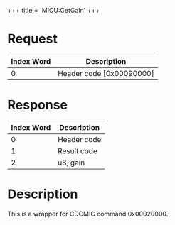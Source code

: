 +++
title = 'MICU:GetGain'
+++

# Request

| Index Word | Description                |
|------------|----------------------------|
| 0          | Header code \[0x00090000\] |

# Response

| Index Word | Description |
|------------|-------------|
| 0          | Header code |
| 1          | Result code |
| 2          | u8, gain    |

# Description

This is a wrapper for CDCMIC command 0x00020000.
